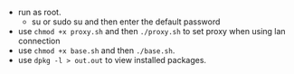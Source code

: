 * run as root.
	- su or sudo su and then enter the default password 
* use `chmod +x proxy.sh` and then `./proxy.sh` to set proxy when using lan connection
* use `chmod +x base.sh` and then `./base.sh`.
* use `dpkg -l > out.out` to view installed packages.